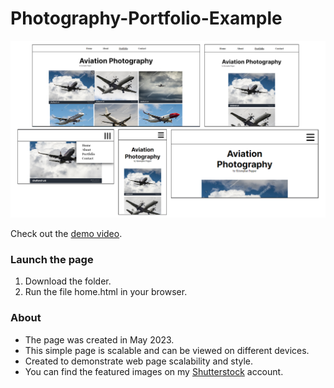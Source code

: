 # Photography-Portfolio-Example

<img src="Portfolio1.png"/>

Check out the [demo video](https://www.youtube.com/watch?v=GY5fNxRZV3s&ab_channel=KrisKPhotos).

### Launch the page

1) Download the folder.
2) Run the file home.html in your browser.

### About

- The page was created in May 2023.
- This simple page is scalable and can be viewed on different devices.
- Created to demonstrate web page scalability and style.
- You can find the featured images on my [Shutterstock](https://www.shutterstock.com/g/Kristopher+Pepper?rid=263519982) account.
